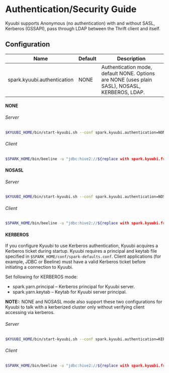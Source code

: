 # Authentication/Security Guide
Kyuubi supports Anonymous (no authentication) with and without SASL, Kerberos (GSSAPI), pass through LDAP between the Thrift client and itself.

## Configuration

Name|Default|Description
---|---|---
spark.kyuubi.authentication | NONE | Authentication mode, default NONE. Options are NONE (uses plain SASL), NOSASL, KERBEROS, LDAP.

#### NONE
###### Server
```bash
$KYUUBI_HOME/bin/start-kyuubi.sh --conf spark.kyuubi.authentication=NONE
```
###### Client
```bash
$SPARK_HOME/bin/beeline -u "jdbc:hive2://${replace with spark.kyuubi.frontend.bind.host}:10009/;hive.server2.proxy.user=hzyaoqin"
```

#### NOSASL
###### Server
```bash
$KYUUBI_HOME/bin/start-kyuubi.sh --conf spark.kyuubi.authentication=NOSASL
```
###### Client
```bash
$SPARK_HOME/bin/beeline -u "jdbc:hive2://${replace with spark.kyuubi.frontend.bind.host}:10009/;hive.server2.proxy.user=hzyaoqin;auth=noSasl"
```


#### KERBEROS

If you configure Kyuubi to use Kerberos authentication, Kyuubi acquires a Kerberos ticket during startup. Kyuubi requires a principal and keytab file specified in `$SPARK_HOME/conf/spark-defaults.conf`. Client applications (for example, JDBC or Beeline) must have a valid Kerberos ticket before initiating a connection to Kyuubi.

Set following for KERBEROS mode:
- spark.yarn.principal – Kerberos principal for Kyuubi server.
- spark.yarn.keytab – Keytab for Kyuubi server principal.

**NOTE:**: NONE and NOSASL mode also support these two configurations for Kyuubi to talk with a kerberized cluster only without verifying client accessing via kerberos.
###### Server
```bash
$KYUUBI_HOME/bin/start-kyuubi.sh --conf spark.kyuubi.authentication=KERBEROS
```
###### Client
```bash
$SPARK_HOME/bin/beeline -u "jdbc:hive2://${replace with spark.kyuubi.frontend.bind.host}:10000/;principal=${replace with spark.yarn.principal};hive.server2.proxy.user=hzyaoqin"
```
